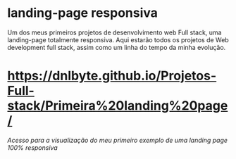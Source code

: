 # landing-page responsiva
Um dos meus primeiros projetos de desenvolvimento web Full stack, uma landing-page totalmente responsiva.
Aqui estarão todos os projetos de Web development full stack, assim como um linha do tempo da minha evolução.

# https://dnlbyte.github.io/Projetos-Full-stack/Primeira%20landing%20page/
*Acesso para a visualização do meu primeiro exemplo de uma landing page 100% responsiva*

